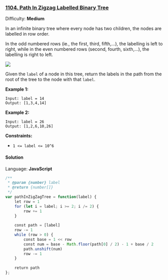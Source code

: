 ### [1104\. Path In Zigzag Labelled Binary Tree](https://leetcode.com/problems/path-in-zigzag-labelled-binary-tree/)

Difficulty: **Medium**


In an infinite binary tree where every node has two children, the nodes are labelled in row order.

In the odd numbered rows (ie., the first, third, fifth,...), the labelling is left to right, while in the even numbered rows (second, fourth, sixth,...), the labelling is right to left.

![](https://assets.leetcode.com/uploads/2019/06/24/tree.png)

Given the `label` of a node in this tree, return the labels in the path from the root of the tree to the node with that `label`.

**Example 1:**

```
Input: label = 14
Output: [1,3,4,14]
```

**Example 2:**

```
Input: label = 26
Output: [1,2,6,10,26]
```

**Constraints:**

*   `1 <= label <= 10^6`


#### Solution

Language: **JavaScript**

```javascript
/**
 * @param {number} label
 * @return {number[]}
 */
var pathInZigZagTree = function(label) {
    let row = 1
    for (let i = label; i >= 2; i /= 2) {
        row += 1
    }
    
    const path = [label]
    row -= 1
    while (row > 0) {
        const base = 1 << row
        const num = base - Math.floor(path[0] / 2) - 1 + base / 2
        path.unshift(num)
        row -= 1
    }
    
    return path
};
```